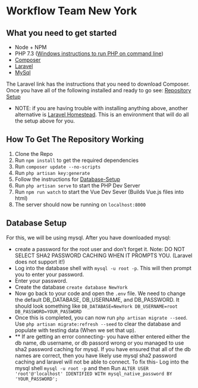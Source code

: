 # Workflow Team New York

## What you need to get started
* Node + NPM
* PHP 7.3 ([Windows instructions to run PHP on command line](http://php.net/manual/en/install.windows.legacy.index.php#install.windows.legacy.commandline))
* [Composer](https://getcomposer.org/ "Composer")
* [Laravel](https://laravel.com/docs/4.2/quick "Laravel")
* [MySql](https://dev.mysql.com/downloads/file/?id=483310 "MySql")

The Laravel link has the instructions that you need to download Composer. Once you have all of the following installed and ready to go see: [Repository Setup](#How-To-Get-The-Repository-Working)

* NOTE: if you are having trouble with installing anything above, another alternative is [Laravel Homestead](https://laravel.com/docs/5.7/homestead). This is an environment that will do all the setup above for you. 

## How To Get The Repository Working 
1. Clone the Repo
2. Run `npm install` to get the required dependencies
3. Run `composer update --no-scripts`
4. Run `php artisan key:generate`
5. Follow the instructions for [Database-Setup](#Database-Setup)
6. Run `php artisan serve` to start the PHP Dev Server
7. Run `npm run watch` to start the Vue Dev Sever (Builds Vue.js files into html)
8. The server should now be running on `localhost:8000`

## Database Setup

For this, we will be using mysql. 
After you have downloaded mysql: 
* create a password for the root user and don't forget it. Note: DO NOT SELECT SHA2 PASSWORD CACHING WHEN IT PROMPTS YOU. (Laravel does not support it!)
* Log into the database shell with `mysql -u root -p`. This will then prompt you to enter your password.
* Enter your password.
* Create the database `create database NewYork`
* Now go back to your code and open the `.env` file. We need to change the default DB_DATABASE, DB_USERNAME, and DB_PASSWORD. It should look something like ```DB_DATABASE=NewYork
DB_USERNAME=root
DB_PASSWORD=YOUR_PASSWORD```
* Once this is completed, you can now run `php artisan migrate --seed`. Use `php artisan migrate:refresh --seed` to clear the database and populate with testing data (When we set that up). 
* ** If are getting an error connecting- you have either entered either the db name, db username, or db passord wrong or you managed to use sha2 password caching for mysql. If you have ensured that all of the db names are correct, then you have likely use mysql sha2 password caching and laravel will not be able to connect. To fix this- Log into the mysql shell `mysql -u root -p` and then Run `ALTER USER 'root'@'localhost' IDENTIFIED WITH mysql_native_password BY 'YOUR_PASSWORD';`
